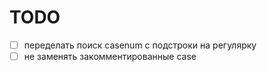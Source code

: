 # TODO

- [ ] переделать поиск casenum с подстроки на регуляркy
- [ ] не заменять закомментированные case
